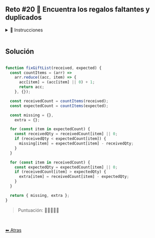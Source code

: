 ## Reto #20 🎁 Encuentra los regalos faltantes y duplicados

<details>
    <summary>📝 Instrucciones</summary>

<br/>

Santa Claus 🎅 está revisando la lista de regalos que debe entregar esta Navidad. Sin embargo, algunos regalos faltan, otros están duplicados, y algunos tienen cantidades incorrectas. Necesita tu ayuda para resolver el problema.

Recibirás dos arrays:

- received: Lista con los regalos que Santa tiene actualmente.
- expected: Lista con los regalos que Santa debería tener.

Tu tarea es escribir una función que, dado received y expected, devuelva un objeto con dos propiedades:

- missing: Un objeto donde las claves son los nombres de los regalos faltantes y los valores son las cantidades que faltan.
- extra: Un objeto donde las claves son los nombres de los regalos extra o duplicados y los valores son las cantidades que sobran.

Ten en cuenta que:

- Los regalos pueden repetirse en ambas listas.
- Las listas de regalos están desordenadas.
- Si no hay regalos que falten o sobren, las propiedades correspondientes (missing o extra) deben ser objetos vacíos.

``` js	

fixGiftList(['puzzle', 'car', 'doll', 'car'], ['car', 'puzzle', 'doll', 'ball'])
// Devuelve:
// {
//   missing: { ball: 1 },
//   extra: { car: 1 }
// }

fixGiftList(
  ['book', 'train', 'kite', 'train'],
  ['train', 'book', 'kite', 'ball', 'kite']
)
// Devuelve:
// {
//   missing: { ball: 1, kite: 1 },
//   extra: { train: 1 }
// }

fixGiftList(
  ['bear', 'bear', 'car'],
  ['bear', 'car', 'puzzle', 'bear', 'car', 'car']
)
// Devuelve:
// {
//   missing: { puzzle: 1, car: 2 },
//   extra: {}
// }

fixGiftList(['bear', 'bear', 'car'], ['car', 'bear', 'bear'])
// Devuelve:
// {
//   missing: {},
//   extra: {}
// }

```

</details>

<br/>

## Solución

``` js

function fixGiftList(received, expected) {
  const countItems = (arr) =>
    arr.reduce((acc, item) => {
      acc[item] = (acc[item] || 0) + 1;
      return acc;
    }, {});

  const receivedCount = countItems(received);
  const expectedCount = countItems(expected);

  const missing = {},
    extra = {};

  for (const item in expectedCount) {
    const receivedQty = receivedCount[item] || 0;
    if (receivedQty < expectedCount[item]) {
      missing[item] = expectedCount[item] - receivedQty;
    }
  }

  for (const item in receivedCount) {
    const expectedQty = expectedCount[item] || 0;
    if (receivedCount[item] > expectedQty) {
      extra[item] = receivedCount[item] - expectedQty;
    }
  }

  return { missing, extra };
}

```

> Puntuación: 🌟🌟🌟🌟🌟

<br/>

[⬅ Atras](https://github.com/jdtb4/adventJS)